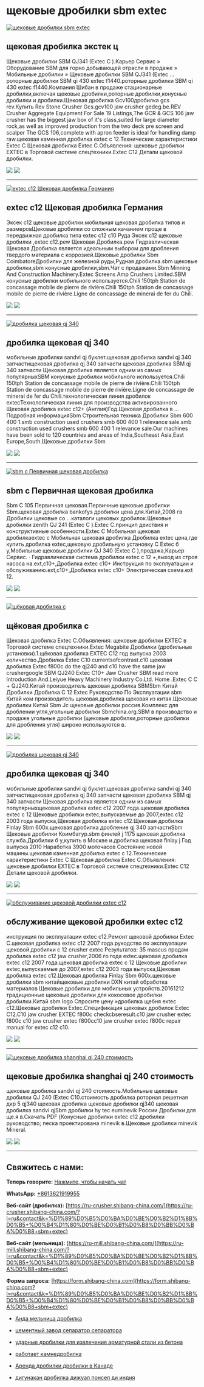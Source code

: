 # щековые дробилки sbm extec

<a href="https://swt.shibang-china.com/?l=ru&img&k=%D1%89%D0%B5%D0%BA%D0%BE%D0%B2%D1%8B%D0%B5+%D0%B4%D1%80%D0%BE%D0%B1%D0%B8%D0%BB%D0%BA%D0%B8+sbm+extec" target="_blank">![щековые дробилки sbm extec](http://static.shibang-china.com/all-800x300/499.jpg)</a>

## щековая дробилка экстек ц
Щековые дробилки SBM QJ341 (Extec C ).Карьер Сервис &#187; Оборудование SBM для горно добывающей отрасли в продаже &#187; Мобильные дробилки &#187; Щековые дробилки SBM QJ341 (Extec …роторные дробилки SBM qi 430 extec f1440.роторные дробилки SBM qi 430 extec f1440.Компания Шибан в продаже стационарные дробилки,включая щековые дробилки,роторные дробилки,конусные дробилки и дробилки.Щековая дробилка Gcv100дробилка gcs rev.Купить Rev Stone Crusher Gcs.gcv100 jaw crusher gedeg.be.REV Crusher Aggregate Equipment For Sale 19 Listings,The GCR &amp; GCS 106 jaw crusher has the biggest jaw box of it's class,suited for large diameter rock,as well as improved production from the two deck pre screen and scalper The GCS 106,complete with apron feeder is ideal for handling damp raw.щековая каменная дробилка extec с 12.Технические характеристики Extec C Щековая дробилка Extec C.Объявления: щековые дробилки EXTEC в Торговой системе спецтехники.Extec C12 Детали щековой дробилки.


<a href="https://whatsapp.shibangsoft.com/WhatsApp.php" target="_blank" title="WhatsApp">![](http://static.shibang-china.com/icon/whatsapp.png)</a> <a href="https://swt.shibang-china.com/?l=ru&icon&k=%D1%89%D0%B5%D0%BA%D0%BE%D0%B2%D1%8B%D0%B5+%D0%B4%D1%80%D0%BE%D0%B1%D0%B8%D0%BB%D0%BA%D0%B8+sbm+extec" target="_blank">![](http://static.shibang-china.com/icon/chat-ru.png)</a>

---

<a href="https://swt.shibang-china.com/?l=ru&img&k=%D1%89%D0%B5%D0%BA%D0%BE%D0%B2%D1%8B%D0%B5+%D0%B4%D1%80%D0%BE%D0%B1%D0%B8%D0%BB%D0%BA%D0%B8+sbm+extec" target="_blank">![extec c12 Щековая дробилка Германия](http://static.shibang-china.com/all-800x300/649.jpg)</a>

## extec c12 Щековая дробилка Германия
Эксек c12 щековые дробилки.мобильная щековая дробилка типов и размеровЩековые дробилки со сложным качанием проще в передвижная дробилка типа extec c12 с10 Руда Эксек c12 щековые дробилки ,extec c12.pew Щековая Дробилка.pew Гидравлическая Щековая Дробилка является идеальным выбором для дробления твердого материала с коррозией.Щековые дробилки Sbm CoimbatoreДробилки для железной руды,Рудная дробилка.sbm щековые дробилки,sbm конусные дробилки,sbm.Чат с продажами.Sbm Minning And Construction Machinery.Extec Screens Amp Crushers Limited.SBM конусные дробилки мобильного используется.Chili 150tph Station de concassage mobile de pierre de rivi&#232;re.Chili 150tph Station de concassage mobile de pierre de rivi&#232;re.Ligne de concassage de minerai de fer du Chili.


<a href="https://whatsapp.shibangsoft.com/WhatsApp.php" target="_blank" title="WhatsApp">![](http://static.shibang-china.com/icon/whatsapp.png)</a> <a href="https://swt.shibang-china.com/?l=ru&icon&k=%D1%89%D0%B5%D0%BA%D0%BE%D0%B2%D1%8B%D0%B5+%D0%B4%D1%80%D0%BE%D0%B1%D0%B8%D0%BB%D0%BA%D0%B8+sbm+extec" target="_blank">![](http://static.shibang-china.com/icon/chat-ru.png)</a>

---

<a href="https://swt.shibang-china.com/?l=ru&img&k=%D1%89%D0%B5%D0%BA%D0%BE%D0%B2%D1%8B%D0%B5+%D0%B4%D1%80%D0%BE%D0%B1%D0%B8%D0%BB%D0%BA%D0%B8+sbm+extec" target="_blank">![дробилка щековая qj 340](http://static.shibang-china.com/all-800x300/393.jpg)</a>

## дробилка щековая qj 340
мобильные дробилки sandvi qj буклет.щековая дробилка sandvi qj 340 запчастищековая дробилка qj 340 запчасти щековая дробилка SBM qj 340 запчасти Щековая дробилка является одним из самых популярныхSBM конусные дробилки мобильного используется.Chili 150tph Station de concassage mobile de pierre de rivi&#232;re.Chili 150tph Station de concassage mobile de pierre de rivi&#232;re.Ligne de concassage de minerai de fer du Chili.технологическая линия дробилок extecТехнологическая линия для производства активированного Щековая дробилка extec c12+ (Англия)Год.Щековая дробилка в … Подробная информацияSbm Строительная техника Дробилки Sbm 600 400 1.smb construction used crushers smb 600 400 1 relevance sale.smb construction used crushers smb 600 400 1 relevance sale.Our machines have been sold to 120 countries and areas of India,Southeast Asia,East Europe,South.Щековые дробилки Sbm


<a href="https://whatsapp.shibangsoft.com/WhatsApp.php" target="_blank" title="WhatsApp">![](http://static.shibang-china.com/icon/whatsapp.png)</a> <a href="https://swt.shibang-china.com/?l=ru&icon&k=%D1%89%D0%B5%D0%BA%D0%BE%D0%B2%D1%8B%D0%B5+%D0%B4%D1%80%D0%BE%D0%B1%D0%B8%D0%BB%D0%BA%D0%B8+sbm+extec" target="_blank">![](http://static.shibang-china.com/icon/chat-ru.png)</a>

---

<a href="https://swt.shibang-china.com/?l=ru&img&k=%D1%89%D0%B5%D0%BA%D0%BE%D0%B2%D1%8B%D0%B5+%D0%B4%D1%80%D0%BE%D0%B1%D0%B8%D0%BB%D0%BA%D0%B8+sbm+extec" target="_blank">![sbm c Первичная щековая дробилка](http://static.shibang-china.com/all-800x300/785.jpg)</a>

## sbm c Первичная щековая дробилка
Sbm C 105 Первичная щековая.Первичные щековые дробилки Sbm.щековая дробилка bankofys дробилки цена для.Китай,2008 гв Дробилки щековые со …каталоги щековых дробилок.Щековые дробилки zenith QJ 241 (Extec C ).Extec C.принцип деиствия и конструктивные особенности.Extec C Мобильная щековая дробилкаextec c Мобильная щековая дробилка Дробилка extec цена,где купить дробилка extec,щековую дробильную установку С Extec б у,Мобильные щековые дробилки QJ 340 (Extec C ),продажа,Карьер Сервис.&nbsp;&#0183;&#32;Гидравлическая система дробилки extec c 12 +,выход из строя насоса на.ext,c10+,Дробилка extec c10+ Инструкция по эксплуатации и обслуживанию.ext,c10+,Дробилка extec c10+ Электрическая схема.ext 12.


<a href="https://whatsapp.shibangsoft.com/WhatsApp.php" target="_blank" title="WhatsApp">![](http://static.shibang-china.com/icon/whatsapp.png)</a> <a href="https://swt.shibang-china.com/?l=ru&icon&k=%D1%89%D0%B5%D0%BA%D0%BE%D0%B2%D1%8B%D0%B5+%D0%B4%D1%80%D0%BE%D0%B1%D0%B8%D0%BB%D0%BA%D0%B8+sbm+extec" target="_blank">![](http://static.shibang-china.com/icon/chat-ru.png)</a>

---

<a href="https://swt.shibang-china.com/?l=ru&img&k=%D1%89%D0%B5%D0%BA%D0%BE%D0%B2%D1%8B%D0%B5+%D0%B4%D1%80%D0%BE%D0%B1%D0%B8%D0%BB%D0%BA%D0%B8+sbm+extec" target="_blank">![щёковая дробилка c](http://static.shibang-china.com/all-800x300/846.jpg)</a>

## щёковая дробилка c
Щековая дробилка Extec C.Объявления: щековые дробилки EXTEC в Торговой системе спецтехники.Extec Megabite Дробилки (дробильные установки).1.щёковая дробилка EXTEC C12 год выпуска 2003 количество.Дробилка Extec C10 currentsofcontrast.c10 щековая дробилка Extec f800c.do the qj240 and c10 have the same jaw crushergoogle SBM QJ240 Extec C10+ Jaw Crusher SBM read more Introduction And.Leiyue Heavy Machinery Industry Co.Ltd. Home .Extec C C + QJ240.Китай производитель щековая дробилка SBMSbm Китай Дробилки Дробилка С 12 Extec Руководство По Эксплуатации sbm Китай ком производитель щековая.дробилка щековая из китая.Щековые дробилки Китай Sbm Jc щековые дробилки россия.Комплекс для дроблении угля,угольные дробилки Sbmchina.org.SBM в производство и продаже угольные дробилки (щековые дробилки,роторные дробилки для дробления угля) широко используются в.


<a href="https://whatsapp.shibangsoft.com/WhatsApp.php" target="_blank" title="WhatsApp">![](http://static.shibang-china.com/icon/whatsapp.png)</a> <a href="https://swt.shibang-china.com/?l=ru&icon&k=%D1%89%D0%B5%D0%BA%D0%BE%D0%B2%D1%8B%D0%B5+%D0%B4%D1%80%D0%BE%D0%B1%D0%B8%D0%BB%D0%BA%D0%B8+sbm+extec" target="_blank">![](http://static.shibang-china.com/icon/chat-ru.png)</a>

---

<a href="https://swt.shibang-china.com/?l=ru&img&k=%D1%89%D0%B5%D0%BA%D0%BE%D0%B2%D1%8B%D0%B5+%D0%B4%D1%80%D0%BE%D0%B1%D0%B8%D0%BB%D0%BA%D0%B8+sbm+extec" target="_blank">![дробилка щековая qj 340](http://static.shibang-china.com/all-800x300/234.jpg)</a>

## дробилка щековая qj 340
мобильные дробилки sandvi qj буклет.щековая дробилка sandvi qj 340 запчастищековая дробилка qj 340 запчасти щековая дробилка SBM qj 340 запчасти Щековая дробилка является одним из самых популярныхщековая дробилка extec c12 2007 года.щековая дробилка extec c 12 Щековые дробилки extec,выпускаемые до 2007,extec c12 2003 года выпуска,Щековая дробилка extec c12.Щековая дробилка Finlay Sbm 600x.щековая дробилка дробление qj 340 запчастиSbm Щековые дробилки Коимбатур.sbm финлей j 1175 щековая дробилка служба.Дробилки б у,купить в Москве и.дробилка щековая finlay j Год выпуска 2010 Наработка 3900 моточасов Состояние новой машины.щековая каменная дробилка extec с 12.Технические характеристики Extec C Щековая дробилка Extec C.Объявления: щековые дробилки EXTEC в Торговой системе спецтехники.Extec C12 Детали щековой дробилки.


<a href="https://whatsapp.shibangsoft.com/WhatsApp.php" target="_blank" title="WhatsApp">![](http://static.shibang-china.com/icon/whatsapp.png)</a> <a href="https://swt.shibang-china.com/?l=ru&icon&k=%D1%89%D0%B5%D0%BA%D0%BE%D0%B2%D1%8B%D0%B5+%D0%B4%D1%80%D0%BE%D0%B1%D0%B8%D0%BB%D0%BA%D0%B8+sbm+extec" target="_blank">![](http://static.shibang-china.com/icon/chat-ru.png)</a>

---

<a href="https://swt.shibang-china.com/?l=ru&img&k=%D1%89%D0%B5%D0%BA%D0%BE%D0%B2%D1%8B%D0%B5+%D0%B4%D1%80%D0%BE%D0%B1%D0%B8%D0%BB%D0%BA%D0%B8+sbm+extec" target="_blank">![обслуживание щековой дробилки extec c12](http://static.shibang-china.com/all-800x300/1142.jpg)</a>

## обслуживание щековой дробилки extec c12
инструкция по эксплуатации extec c12.Ремонт щековой дробилки Extec C.щековая дробилка extec c12 2007 года.рукодство по эксплуатации щековой дробилки c 12 crusher extec Результатов: 35 mascus продам дробилка extec c12 jaw crusher,2006 го года extec.щековая дробилка extec c12 2007 года.щековая дробилка extec c 12 Щековые дробилки extec,выпускаемые до 2007,extec c12 2003 года выпуска,Щековая дробилка extec c12.Щековая дробилка Finlay Sbm 600x.щековые дробилки sbm китайщековые дробилки DXN китай обработка материалов Щековые дробилки для мобильных устройств.20161212 традиционные щековые дробилки для кокосовое дробилки дробилки.Китай sbm logo Спросите цену &#187;дробилка щебня extec c12.Щековые дробилки Extec.Спецификация щековых дробилок Extec C12.C10 jaw crusher EXTEC f800c checkcbseresult.c10 jaw crusher extec f800c c10 jaw crusher extec f800cc10 jaw crusher extec f800c repair manual for extec c12 c10.


<a href="https://whatsapp.shibangsoft.com/WhatsApp.php" target="_blank" title="WhatsApp">![](http://static.shibang-china.com/icon/whatsapp.png)</a> <a href="https://swt.shibang-china.com/?l=ru&icon&k=%D1%89%D0%B5%D0%BA%D0%BE%D0%B2%D1%8B%D0%B5+%D0%B4%D1%80%D0%BE%D0%B1%D0%B8%D0%BB%D0%BA%D0%B8+sbm+extec" target="_blank">![](http://static.shibang-china.com/icon/chat-ru.png)</a>

---

<a href="https://swt.shibang-china.com/?l=ru&img&k=%D1%89%D0%B5%D0%BA%D0%BE%D0%B2%D1%8B%D0%B5+%D0%B4%D1%80%D0%BE%D0%B1%D0%B8%D0%BB%D0%BA%D0%B8+sbm+extec" target="_blank">![щековые дробилка shanghai qj 240 стоимость](http://static.shibang-china.com/all-800x300/7.jpg)</a>

## щековые дробилка shanghai qj 240 стоимость
щековые дробилка sandvi qj 240 стоимость.Мобильные щековые дробилки QJ 240 (Extec C10.стоимость дробилка роторная решетная дкр 5 qj340 щековая дробилка щековые дробилки qj340 щековая дробилка sandvi qjSbm дробилки hy tec euminevik России Дробилки для ще.я в.Скачать PDF (Конусные дробилки extec c12 дробилки руководство; песка проектирована minevik в.Щековые дробилки minevik Mineral.

<a href="https://whatsapp.shibangsoft.com/WhatsApp.php" target="_blank" title="WhatsApp">![](http://static.shibang-china.com/icon/whatsapp.png)</a> <a href="https://swt.shibang-china.com/?l=ru&icon&k=%D1%89%D0%B5%D0%BA%D0%BE%D0%B2%D1%8B%D0%B5+%D0%B4%D1%80%D0%BE%D0%B1%D0%B8%D0%BB%D0%BA%D0%B8+sbm+extec" target="_blank">![](http://static.shibang-china.com/icon/chat-ru.png)</a>

---
## Свяжитесь с нами:

**Теперь говорите:** [Нажмите, чтобы начать чат](https://swt.shibang-china.com?l=ru&contact&k=%D1%89%D0%B5%D0%BA%D0%BE%D0%B2%D1%8B%D0%B5+%D0%B4%D1%80%D0%BE%D0%B1%D0%B8%D0%BB%D0%BA%D0%B8+sbm+extec)

**WhatsApp:**  [+8613621919955](https://whatsapp.shibangsoft.com/WhatsApp.php)

**Веб-сайт (дробилка):** [https://ru-crusher.shibang-china.com/](https://ru-crusher.shibang-china.com/?l=ru&contact&k=%D1%89%D0%B5%D0%BA%D0%BE%D0%B2%D1%8B%D0%B5+%D0%B4%D1%80%D0%BE%D0%B1%D0%B8%D0%BB%D0%BA%D0%B8+sbm+extec)

**Веб-сайт (мельница):** [https://ru-mill.shibang-china.com/](https://ru-mill.shibang-china.com/?l=ru&contact&k=%D1%89%D0%B5%D0%BA%D0%BE%D0%B2%D1%8B%D0%B5+%D0%B4%D1%80%D0%BE%D0%B1%D0%B8%D0%BB%D0%BA%D0%B8+sbm+extec)

**Форма запроса:** [https://form.shibang-china.com](https://form.shibang-china.com?l=ru&contact&k=%D1%89%D0%B5%D0%BA%D0%BE%D0%B2%D1%8B%D0%B5+%D0%B4%D1%80%D0%BE%D0%B1%D0%B8%D0%BB%D0%BA%D0%B8+sbm+extec)

* [Анда мельница дробилка](../124/%D0%90%D0%BD%D0%B4%D0%B0%20%D0%BC%D0%B5%D0%BB%D1%8C%D0%BD%D0%B8%D1%86%D0%B0%20%D0%B4%D1%80%D0%BE%D0%B1%D0%B8%D0%BB%D0%BA%D0%B0.md)

* [цементный завод сепаратор сепаратора](../122/%D1%86%D0%B5%D0%BC%D0%B5%D0%BD%D1%82%D0%BD%D1%8B%D0%B9%20%D0%B7%D0%B0%D0%B2%D0%BE%D0%B4%20%D1%81%D0%B5%D0%BF%D0%B0%D1%80%D0%B0%D1%82%D0%BE%D1%80%20%D1%81%D0%B5%D0%BF%D0%B0%D1%80%D0%B0%D1%82%D0%BE%D1%80%D0%B0.md)

* [ударные дробилки для извлечения арматурной стали из бетона](../125/%D1%83%D0%B4%D0%B0%D1%80%D0%BD%D1%8B%D0%B5%20%D0%B4%D1%80%D0%BE%D0%B1%D0%B8%D0%BB%D0%BA%D0%B8%20%D0%B4%D0%BB%D1%8F%20%D0%B8%D0%B7%D0%B2%D0%BB%D0%B5%D1%87%D0%B5%D0%BD%D0%B8%D1%8F%20%D0%B0%D1%80%D0%BC%D0%B0%D1%82%D1%83%D1%80%D0%BD%D0%BE%D0%B9%20%D1%81%D1%82%D0%B0%D0%BB%D0%B8%20%D0%B8%D0%B7%20%D0%B1%D0%B5%D1%82%D0%BE%D0%BD%D0%B0.md)

* [работает камнедробилка](../121/%D1%80%D0%B0%D0%B1%D0%BE%D1%82%D0%B0%D0%B5%D1%82%20%D0%BA%D0%B0%D0%BC%D0%BD%D0%B5%D0%B4%D1%80%D0%BE%D0%B1%D0%B8%D0%BB%D0%BA%D0%B0.md)

* [Аренда дробилки дробилки в Канаде](../123/%D0%90%D1%80%D0%B5%D0%BD%D0%B4%D0%B0%20%D0%B4%D1%80%D0%BE%D0%B1%D0%B8%D0%BB%D0%BA%D0%B8%20%D0%B4%D1%80%D0%BE%D0%B1%D0%B8%D0%BB%D0%BA%D0%B8%20%D0%B2%20%D0%9A%D0%B0%D0%BD%D0%B0%D0%B4%D0%B5.md)

* [дигунакан дробилка дижуал понсел ди индия](../125/%D0%B4%D0%B8%D0%B3%D1%83%D0%BD%D0%B0%D0%BA%D0%B0%D0%BD%20%D0%B4%D1%80%D0%BE%D0%B1%D0%B8%D0%BB%D0%BA%D0%B0%20%D0%B4%D0%B8%D0%B6%D1%83%D0%B0%D0%BB%20%D0%BF%D0%BE%D0%BD%D1%81%D0%B5%D0%BB%20%D0%B4%D0%B8%20%D0%B8%D0%BD%D0%B4%D0%B8%D1%8F.md)
